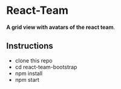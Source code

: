 
# React-Team

**A grid view with avatars of the react team**.

## Instructions  
   * clone this repo
   * cd react-team-bootstrap
   * npm install
   * npm start
